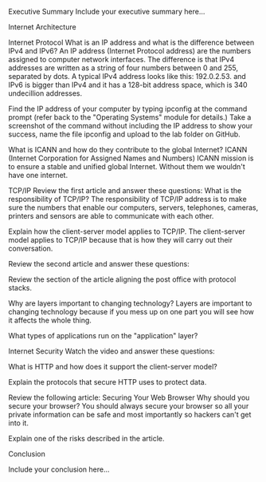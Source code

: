 Executive Summary
Include your executive summary here...

Internet Architecture

Internet Protocol
What is an IP address and what is the difference between IPv4 and IPv6?
An IP address (Internet Protocol address)  are the numbers assigned to computer network interfaces. The difference is that IPv4 addresses are written as a string of four numbers between 0 and 255, separated by dots. A typical IPv4 address looks like this: 192.0.2.53. and IPv6 is bigger than IPv4 and it has a 128-bit address space, which is 340 undecillion addresses.

Find the IP address of your computer by typing ipconfig at the command prompt (refer back to the "Operating Systems" module for details.) Take a screenshot of the command without including the IP address to show your success, name the file ipconfig and upload to the lab folder on GitHub.

What is ICANN and how do they contribute to the global Internet?
ICANN (Internet Corporation for Assigned Names and Numbers) ICANN mission is to ensure a stable and unified global Internet. Without them we wouldn't have one internet.

TCP/IP
Review the first article and answer these questions:
What is the responsibility of TCP/IP?
The responsibility of TCP/IP address is to make sure the numbers that enable our computers, servers, telephones, cameras, printers and sensors are able to communicate with each other.

Explain how the client-server model applies to TCP/IP.
The client-server model applies to TCP/IP because that is how they will carry out their conversation.

Review the second article and answer these questions:

Review the section of the article aligning the post office with protocol stacks.

Why are layers important to changing technology?
Layers are important to changing technology because if you mess up on one part you will see how it affects the whole thing.

What types of applications run on the "application" layer?

Internet Security
Watch the video and answer these questions:

What is HTTP and how does it support the client-server model?

Explain the protocols that secure HTTP uses to protect data.

Review the following article: Securing Your Web Browser
Why should you secure your browser?
You should always secure your browser so all your private information can be safe and most importantly so hackers can't get into it.  

Explain one of the risks described in the article.

Conclusion

Include your conclusion here...
